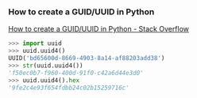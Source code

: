 ###  How to create a GUID/UUID in Python


[How to create a GUID/UUID in Python - Stack Overflow](https://stackoverflow.com/questions/534839/how-to-create-a-guid-uuid-in-python "How to create a GUID/UUID in Python - Stack Overflow")


 

```python
>>> import uuid
>>> uuid.uuid4()
UUID('bd65600d-8669-4903-8a14-af88203add38')
>>> str(uuid.uuid4())
'f50ec0b7-f960-400d-91f0-c42a6d44e3d0'
>>> uuid.uuid4().hex
'9fe2c4e93f654fdbb24c02b15259716c'
```
